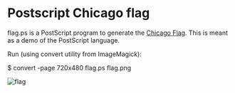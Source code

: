 # Postscript Chicago flag

flag.ps is a PostScript program to generate 
the [Chicago Flag](http://en.wikipedia.org/wiki/Flag_of_Chicago).  This is meant as a demo of the 
PostScript language.

Run (using convert utility from ImageMagick):

$ convert -page 720x480 flag.ps flag.png

![flag](https://raw.github.com/kts/ps-chicago-flag/blob/master/flag.png)

